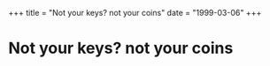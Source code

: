 +++
title = "Not your keys? not your coins"
date = "1999-03-06"
+++



# Not your keys? not your coins



<nft-card contractAddress="0x495f947276749ce646f68ac8c248420045cb7b5e" tokenId="21217790705324758101175761062786421039733409879261131814667265907486881742849"> </nft-card> <script src="https://unpkg.com/embeddable-nfts/dist/nft-card.min.js"></script>